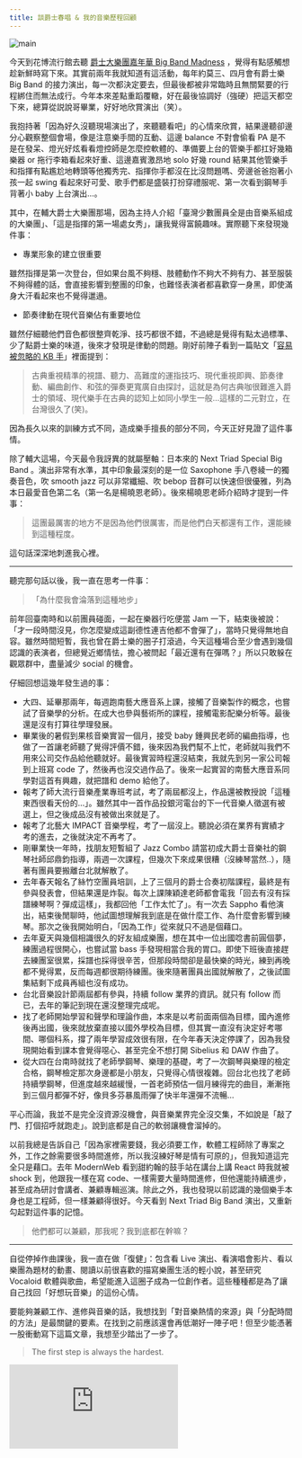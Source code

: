 ```yaml
---
title: 談爵士春唱 & 我的音樂歷程回顧
---
```


![main](https://dazedbear-assets.s3-ap-northeast-1.amazonaws.com/2019-jazz-bigband.jpg)

今天到花博流行館去聽 [爵士大樂團嘉年華 Big Band Madness](https://www.facebook.com/bigbandmadness/) ，覺得有點感觸想趁新鮮時寫下來。其實前兩年我就知道有這活動，每年約莫三、四月會有爵士樂 Big Band 的接力演出，每一次都決定要去，但最後都被非常臨時且無關緊要的行程綁住而無法成行。今年本來差點重蹈覆轍，好在最後協調好（強硬）把這天都空下來，總算從説說哥畢業，好好地欣賞演出（笑）。

<!-- truncate -->

我抱持著「因為好久沒聽現場演出了，來聽聽看吧」的心情來欣賞，結果邊聽卻邊分心觀察整個會場，像是注意樂手間的互動、這邊 balance 不對會偷看 PA 是不是在發呆、燈光好炫看看燈控師是怎麼控軟體的、準備要上台的管樂手都扛好幾箱樂器 or 拖行李箱看起來好重、這邊嘉賓激昂地 solo 好幾 round 結果其他管樂手和指揮有點尷尬地轉頭等他獨秀完、指揮你手都沒在比沒問題嗎、旁邊爸爸抱著小孩一起 swing 看起來好可愛、歌手們都是盛裝打扮穿禮服呢、第一次看到鋼琴手背著小 baby 上台演出…。

其中，在輔大爵士大樂團那場，因為主持人介紹「臺灣少數團員全是由音樂系組成的大樂團」、「這是指揮的第一場處女秀」，讓我覺得富饒趣味。實際聽下來發現幾件事：

- 專業形象的建立很重要

雖然指揮是第一次登台，但如果台風不夠穩、肢體動作不夠大不夠有力、甚至服裝不夠得體的話，會直接影響到整團的印象，也難怪表演者都喜歡穿一身黑，即使滿身大汗看起來也不覺得邋遢。

- 節奏律動在現代音樂佔有重要地位

雖然仔細聽他們音色都很整齊乾淨、技巧都很不錯，不過總是覺得有點太過標準、少了點爵士樂的味道，後來才發現是律動的問題。剛好前陣子看到一篇貼文「[容易被忽略的 KB 手](https://www.facebook.com/1545495959067890/posts/2316683845282427?sfns=mo)」裡面提到：

> 古典重視精準的視譜、聽力、高難度的運指技巧、現代重視即興、節奏律動、編曲創作、和弦的彈奏更寬廣自由探討，這就是為何古典咖很難進入爵士的領域、現代樂手在古典的認知上如同小學生一般…這樣的二元對立，在台灣很久了(笑)。

因為長久以來的訓練方式不同，造成樂手擅長的部分不同，今天正好見證了這件事情。

除了輔大這場，今天最令我訝異的就屬壓軸：日本來的 Next Triad Special Big Band 。演出非常有水準，其中印象最深刻的是一位 Saxophone 手八卷綾一的獨奏音色，吹 smooth jazz 可以非常纖細、吹 bebop 音群可以快速但很優雅，列為本日最愛音色第二名（第一名是楊曉恩老師）。後來楊曉恩老師介紹時才提到一件事：

> 這團最厲害的地方不是因為他們很厲害，而是他們白天都還有工作，還能練到這種程度。

這句話深深地刺進我心裡。

---

聽完那句話以後，我一直在思考一件事：

> 「為什麼我會淪落到這種地步」

前年回臺南時和以前團員碰面，一起在樂器行吃便當 Jam 一下，結束後被說：「才一段時間沒見，你怎麼變成這副德性連吉他都不會彈了」，當時只覺得無地自容。雖然時間短暫，我也曾在爵士樂的圈子打滾過，今天這種場合至少會遇到幾個認識的表演者，但總覺近鄉情怯，擔心被問起「最近還有在彈嗎？」所以只敢躲在觀眾群中，盡量減少 social 的機會。

仔細回想這幾年發生過的事：

- 大四、延畢那兩年，每週跑南藝大應音系上課，接觸了音樂製作的概念，也嘗試了音樂學的分析。在成大也參與藝術所的課程，接觸電影配樂分析等。最後還是沒有打算往學理發展。
- 畢業後的暑假到果核音樂實習一個月，接受 baby 鍾興民老師的編曲指導，也做了一首讓老師聽了覺得評價不錯，後來因為我們幫不上忙，老師就叫我們不用來公司交作品給他聽就好。最後實習時程還沒結束，我就先到另一家公司報到上班寫 code 了，然後再也沒交過作品了。後來一起實習的南藝大應音系同學對這首有興趣，就把譜和 demo 給他了。
- 報考了師大流行音樂產業專班考試，考了兩屆都沒上，作品還被教授說「這種東西很看天份的…」。雖然其中一首作品投銀河電台的下一代音樂人徵選有被選上，但之後成品沒有被做出來就是了。
- 報考了北藝大 IMPACT 音樂學程，考了一屆沒上。聽說必須在業界有實績才考的進去，之後就決定不再考了。
- 剛畢業快一年時，找朋友短暫組了 Jazz Combo 請當初成大爵士音樂社的鋼琴社師邱鼎鈞指導，兩週一次課程，但幾次下來成果很糟（沒練琴當然..），隨著有團員要搬離台北就解散了。
- 去年春天報名了絲竹空團員培訓，上了三個月的爵士合奏初階課程，最終是有參與發表會，但結果還是炸裂。每次上課陳穎達老師都會電我「回去有沒有採譜練琴啊？彈成這樣」，我都回他「工作太忙了」。有一次去 Sappho 看他演出，結束後閒聊時，他試圖想理解我到底是在做什麼工作、為什麼會影響到練琴。那次之後我開始明白，「因為工作」從來就只不過是個藉口。
- 去年夏天與幾個相識很久的好友組成樂團，想在其中一位出國唸書前圓個夢，練團過程很開心，也嘗試當 bass 手發現相當合我的胃口。即使下班後直接趕去練團室很累，採譜也採得很辛苦，但那段時間卻是最快樂的時光，練到再晚都不覺得累，反而每週都很期待練團。後來隨著團員出國就解散了，之後試圖集結剩下成員再組也沒有成功。
- 台北音樂設計節兩屆都有參與，持續 follow 業界的資訊。就只有 follow 而已，去年的筆記到現在還沒整理完成呢。
- 找了老師開始學習和聲學和理論作曲，本來是以考前面兩個為目標，國內進修後再出國，後來就放棄直接以國外學校為目標，但其實一直沒有決定好考哪間、哪個科系，撐了兩年學習成效很有限，在今年春天決定停課了，因為我發現開始看到課本會覺得噁心、甚至完全不想打開 Sibelius 和 DAW 作曲了。
- 從大四在台南時就找了老師學鋼琴、樂理的基礎，考了一次鋼琴與樂理的檢定合格，鋼琴檢定那次身邊都是小朋友，只覺得心情很複雜。回台北也找了老師持續學鋼琴，但進度越來越緩慢，一首老師預估一個月練得完的曲目，漸漸拖到三個月都彈不好，像貝多芬暴風雨彈了快半年還彈不流暢…

平心而論，我並不是完全沒資源沒機會，與音樂業界完全沒交集，不如說是「敲了門、打個招呼就跑走」。說到底都是自己的軟弱讓機會溜掉的。

以前我總是告訴自己「因為家裡需要錢，我必須要工作，軟體工程師除了專案之外，工作之餘需要很多時間進修，所以我沒練好琴是情有可原的」，但我知道這完全只是藉口。去年 ModernWeb 看到甜約翰的鼓手站在講台上講 React 時我就被 shock 到，他跟我一樣在寫 code、一樣需要大量時間進修，但他還能持續進步，甚至成為研討會講者、兼顧專輯巡演。除此之外，我也發現以前認識的幾個樂手本身也是工程師，但一樣兼顧得很好。今天看到 Next Triad Big Band 演出，又重新勾起對這件事的記憶。

> 他們都可以兼顧，那我呢？我到底都在幹嘛？

---

自從停掉作曲課後，我一直在做「復健」：包含看 Live 演出、看演唱會影片、看以樂團為題材的動畫、閱讀以前很喜歡的描寫樂團生活的輕小說，甚至研究 Vocaloid 軟體與歌曲，希望能進入這圈子成為一位創作者。這些種種都是為了讓自己找回「好想玩音樂」的這份心情。

要能夠兼顧工作、進修與音樂的話，我想找到「對音樂熱情的來源」與「分配時間的方法」是最關鍵的要素。在找到之前應該還會再低潮好一陣子吧！但至少能憑著一股衝動寫下這篇文章，我想至少踏出了一步了。

> The first step is always the hardest.

<iframe scrolling="no" frameborder="0" class="likecoin" src="https://button.like.co/in/embed/dazedbear/button?referrer=https://www.dazedbear.pro/blog/2019/04/21/jazz-big-band-madness"></iframe>